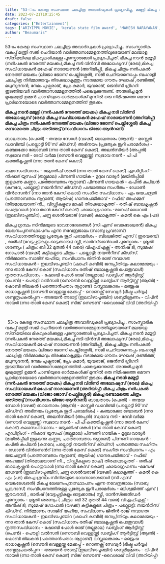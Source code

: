 ```yaml
---
title: "53-ാം കേരള സംസ്ഥാന ചലച്ചിത്ര അവാര്‍ഡുകൾ പ്രഖ്യാപിച്ചു, മമ്മൂട്ടി മികച്ച നടൻ, വിൻസി അലോഷ്യസ്  മികച്ച നടി, സംവിധായകന്‍ മഹേഷ് നാരായണന്‍, മികച്ച ചിത്രം 'നന്‍പകല്‍ നേരത്ത് മയക്കം'"
date: 2023-07-21T10:25:45
draft: false
categories: ["Entertainment"]
tags: ['ARIYIPPU MOVIE', 'kerala state film award', 'MAHESH NARAYANAN', 'mammootty', 'Nanpakal Nerathu Mayakkam', 'Vincy Aloshious']
author: "Beaumaris"
---
```


53-ാം കേരള സംസ്ഥാന ചലച്ചിത്ര അവാര്‍ഡുകൾ പ്രഖ്യാപിച്ചു.. സാംസ്കാരിക വകുപ്പ് മന്ത്രി സജി ചെറിയാന്‍ വാര്‍ത്താസമ്മേളനത്തിലൂടെയാണ് മലയാള സിനിമയിലെ മികവുകള്‍ക്കുള്ള പുരസ്കാരങ്ങള്‍ പ്രഖ്യാപിച്ചത്. മികച്ച നടന്‍ മമ്മൂട്ടി (നന്‍പകല്‍ നേരത്ത് മയക്കം),മികച്ച നടി വിന്‍സി അലോഷ്യസ് (രേഖ),മികച്ച സംവിധായകന്‍ മഹേഷ് നാരായണന്‍ (അറിയിപ്പ്), മികച്ച ചിത്രം നന്‍പകല്‍ നേരത്ത് മയക്കം (ലിജോ ജോസ് പെല്ലിശ്ശേരി), സജി ചെറിയാനൊപ്പം ബംഗാളി ചലച്ചിത്ര നിർമ്മാതാവും തിരക്കഥാകൃത്തും നടനുമായ ഗൗതം ഘോഷ് ,രഞ്ജിത്ത്, മധുസൂദനന്‍, നേമം പുഷ്പരാജ്, പ്രേം കുമാര്‍, യുവരാജ്, ജെന്‍സി ഗ്രിഗറി തുടങ്ങിയവര്‍ വാര്‍ത്താസമ്മേളനത്തില്‍ പങ്കെടുക്കുന്നുണ്ട്. അന്തരിച്ച മുന്‍ മുഖ്യമന്ത്രി ഉമ്മന്‍ ചാണ്ടിയുടെ ഓര്‍മ്മകള്‍ക്ക് മുന്നില്‍ ഒരു നിമിഷത്തെ മൌന പ്രാര്‍ഥനയോടെ വാര്‍ത്താസമ്മേളനത്തിന് തുടക്കം

<strong>മികച്ച നടന്‍ മമ്മൂട്ടി (നന്‍പകല്‍ നേരത്ത് മയക്കം)</strong>
<strong>മികച്ച നടി വിന്‍സി അലോഷ്യസ് (രേഖ)</strong>
<strong>മികച്ച സംവിധായകന്‍ മഹേഷ് നാരായണന്‍ (അറിയിപ്പ്)</strong>
<strong>മികച്ച ചിത്രം നന്‍പകല്‍ നേരത്ത് മയക്കം (ലിജോ ജോസ് പെല്ലിശ്ശേരി)</strong>
<strong>മികച്ച രണ്ടാമത്തെ ചിത്രം അടിത്തട്ട് (സംവിധാനം ജിജോ ആന്‍റണി)</strong>

ബാലതാരം (പെൺ) - തന്മയ സോൾ (വഴക്ക്)
ബാലതാരം (ആൺ) - മാസ്റ്റർ ഡാവിഞ്ചി (പല്ലൊട്ടി 90'സ് കിഡ്സ്)
അഭിനയം (പ്രത്യേക ജൂറി പരാമര്‍ശം) - കുഞ്ചാക്കോ ബോബന്‍ (ന്നാ താന്‍ കേസ് കൊട്), അലന്‍സിയര്‍ (അപ്പന്‍)
സ്വഭാവ നടി - ദേവി വര്‍മ്മ (സൌദി വെള്ളയ്ക്ക)
സ്വഭാവ നടന്‍ - പി പി കുഞ്ഞികൃഷ്ണന്‍ (ന്നാ താന്‍ കേസ് കൊട്)

കലാസംവിധാനം - ജ്യോതിഷ് ശങ്കര്‍ (ന്നാ താന്‍ കേസ് കൊട്)
എഡിറ്റിംഗ് - നിഷാദ് യൂസഫ് (തല്ലുമാല)
പിന്നണി ഗായിക - മൃദുല വാര്യര്‍ (മയില്‍പ്പീലി ഇളകുന്നു കണ്ണാ, പത്തൊമ്പതാം നൂറ്റാണ്ട്)
പിന്നണി ഗായകന്‍ - കപില്‍ കപിലന്‍ (കനവേ, പല്ലൊട്ടി നയന്‍റീസ് കിഡ്സ്)
പശ്ചാത്തല സംഗീതം - ഡോണ്‍ വിന്‍സെന്‍റ് (ന്നാ താന്‍ കേസ് കൊട്)
സംഗീത സംവിധാനം - എം ജയചന്ദ്രന്‍ (പത്തൊമ്പതാം നൂറ്റാണ്ട്, ആയിഷ)
ഗാനരചയിതാവ് - റഫീഖ് അഹമ്മദ് (തിരമാലയാണ് നീ.., വിഡ്ഢികളുടെ മാഷ്)
തിരക്കഥാകൃത്ത് - രതീഷ് ബാലകൃഷ്ണൻ പൊതുവാൾ (ന്നാ താൻ കേസ് കൊട്)
ഛായാഗ്രഹണം -മനേഷ് മാധവൻ (ഇലവീഴാപ്പൂഞ്ചിറ), ചന്ദ്രു ശെൽവരാജ് (വഴക്ക്)
കഥാകൃത്ത് - കമല്‍ കെ എം (പട)

മികച്ച ഗ്രന്ഥം സിനിമയുടെ ഭാവനാദേശങ്ങള്‍ (സി എസ് വെങ്കടേശ്വരന്‍)
മികച്ച ലേഖനംപുനഃസ്ഥാപനം എന്ന നവേന്ദ്രജാലം (സാബു പ്രവദാസ്)
സംവിധാനത്തിനുള്ള പ്രത്യേക ജൂറി പരാമര്‍ശം - ബിശ്വജിത്ത് എസ് ( ഇരവരമ്പ്) , രാരിഷ് (വേട്ടപ്പട്ടികളും ഓട്ടക്കാരും)
സ്ത്രീ, ട്രാന്‍സ്ജെന്‍ഡര്‍ പുരസ്കാരം - ശ്രുതി ശരണ്യം ( ചിത്രം: ബി 32 മുതല്‍ 44 വരെ)
വിഎഫ്എക്സ് - അനീഷ് ടി, സുമേഷ് ഗോപാല്‍ (വഴക്ക്)
കുട്ടികളുടെ ചിത്രം - പല്ലൊട്ടി: നയന്‍റീസ് കിഡ്സ്. നിര്‍മ്മാണം സാജിദ് യഹിയ, സംവിധാനം ജിതിന്‍ രാജ്
നവാഗത സംവിധായകന്‍ - ഇലവീഴാപൂഞ്ചിറ (ഷാഹി കബീര്‍)
ജനപ്രീതിയും കലാമേന്മയും - ന്നാ താന്‍ കേസ് കൊട് (സംവിധാനം രതീഷ് ബാലകൃഷ്ണന്‍ പൊതുവാള്‍)
നൃത്തസംവിധാനം - ഷോബി പോള്‍ രാജ് (തല്ലുമാല)
ഡബ്ബിംഗ് ആര്‍ട്ടിസ്റ്റ് (പെണ്‍) - പൌളി വല്‍സന്‍ (സൌബി വെള്ളയ്ക്ക)
ഡബ്ബിംഗ് ആര്‍ട്ടിസ്റ്റ് (ആണ്‍) - ഷോബി തിലകന്‍ (പത്തൊന്‍പതാം നൂറ്റാണ്ട്)
വസ്ത്രാലങ്കാരം - മഞ്ജുഷ രാധാകൃഷ്ണന്‍ (സൌദി വെള്ളയ്ക്ക
മേക്കപ്പ് - റൊണക്സ് സേവ്യര്‍ (ഭീഷ്മ പര്‍വ്വം)
ശബ്ദരൂപകല്‍പ്പന - അജയന്‍ അടാട്ട് (ഇലവീഴാപൂഞ്ചിറ)
ശബ്ദമിശ്രണം - വിപിന്‍ നായര്‍ (ന്നാ താന്‍ കേസ് കൊട്)
സിങ്ക് സൌണ്ട് -വൈശാഖ് വിവി (അറിയിപ്പ്)

&nbsp;

&nbsp;
53-ാം കേരള സംസ്ഥാന ചലച്ചിത്ര അവാര്‍ഡുകൾ പ്രഖ്യാപിച്ചു.. സാംസ്കാരിക വകുപ്പ് മന്ത്രി സജി ചെറിയാന്‍ വാര്‍ത്താസമ്മേളനത്തിലൂടെയാണ് മലയാള സിനിമയിലെ മികവുകള്‍ക്കുള്ള പുരസ്കാരങ്ങള്‍ പ്രഖ്യാപിച്ചത്. മികച്ച നടന്‍ മമ്മൂട്ടി (നന്‍പകല്‍ നേരത്ത് മയക്കം),മികച്ച നടി വിന്‍സി അലോഷ്യസ് (രേഖ),മികച്ച സംവിധായകന്‍ മഹേഷ് നാരായണന്‍ (അറിയിപ്പ്), മികച്ച ചിത്രം നന്‍പകല്‍ നേരത്ത് മയക്കം (ലിജോ ജോസ് പെല്ലിശ്ശേരി), സജി ചെറിയാനൊപ്പം ബംഗാളി ചലച്ചിത്ര നിർമ്മാതാവും തിരക്കഥാകൃത്തും നടനുമായ ഗൗതം ഘോഷ് ,രഞ്ജിത്ത്, മധുസൂദനന്‍, നേമം പുഷ്പരാജ്, പ്രേം കുമാര്‍, യുവരാജ്, ജെന്‍സി ഗ്രിഗറി തുടങ്ങിയവര്‍ വാര്‍ത്താസമ്മേളനത്തില്‍ പങ്കെടുക്കുന്നുണ്ട്. അന്തരിച്ച മുന്‍ മുഖ്യമന്ത്രി ഉമ്മന്‍ ചാണ്ടിയുടെ ഓര്‍മ്മകള്‍ക്ക് മുന്നില്‍ ഒരു നിമിഷത്തെ മൌന പ്രാര്‍ഥനയോടെ വാര്‍ത്താസമ്മേളനത്തിന് തുടക്കം **മികച്ച നടന്‍ മമ്മൂട്ടി (നന്‍പകല്‍ നേരത്ത് മയക്കം)** **മികച്ച നടി വിന്‍സി അലോഷ്യസ് (രേഖ)** **മികച്ച സംവിധായകന്‍ മഹേഷ് നാരായണന്‍ (അറിയിപ്പ്)** **മികച്ച ചിത്രം നന്‍പകല്‍ നേരത്ത് മയക്കം (ലിജോ ജോസ് പെല്ലിശ്ശേരി)** **മികച്ച രണ്ടാമത്തെ ചിത്രം അടിത്തട്ട് (സംവിധാനം ജിജോ ആന്‍റണി)** ബാലതാരം (പെൺ) - തന്മയ സോൾ (വഴക്ക്) ബാലതാരം (ആൺ) - മാസ്റ്റർ ഡാവിഞ്ചി (പല്ലൊട്ടി 90'സ് കിഡ്സ്) അഭിനയം (പ്രത്യേക ജൂറി പരാമര്‍ശം) - കുഞ്ചാക്കോ ബോബന്‍ (ന്നാ താന്‍ കേസ് കൊട്), അലന്‍സിയര്‍ (അപ്പന്‍) സ്വഭാവ നടി - ദേവി വര്‍മ്മ (സൌദി വെള്ളയ്ക്ക) സ്വഭാവ നടന്‍ - പി പി കുഞ്ഞികൃഷ്ണന്‍ (ന്നാ താന്‍ കേസ് കൊട്) കലാസംവിധാനം - ജ്യോതിഷ് ശങ്കര്‍ (ന്നാ താന്‍ കേസ് കൊട്) എഡിറ്റിംഗ് - നിഷാദ് യൂസഫ് (തല്ലുമാല) പിന്നണി ഗായിക - മൃദുല വാര്യര്‍ (മയില്‍പ്പീലി ഇളകുന്നു കണ്ണാ, പത്തൊമ്പതാം നൂറ്റാണ്ട്) പിന്നണി ഗായകന്‍ - കപില്‍ കപിലന്‍ (കനവേ, പല്ലൊട്ടി നയന്‍റീസ് കിഡ്സ്) പശ്ചാത്തല സംഗീതം - ഡോണ്‍ വിന്‍സെന്‍റ് (ന്നാ താന്‍ കേസ് കൊട്) സംഗീത സംവിധാനം - എം ജയചന്ദ്രന്‍ (പത്തൊമ്പതാം നൂറ്റാണ്ട്, ആയിഷ) ഗാനരചയിതാവ് - റഫീഖ് അഹമ്മദ് (തിരമാലയാണ് നീ.., വിഡ്ഢികളുടെ മാഷ്) തിരക്കഥാകൃത്ത് - രതീഷ് ബാലകൃഷ്ണൻ പൊതുവാൾ (ന്നാ താൻ കേസ് കൊട്) ഛായാഗ്രഹണം -മനേഷ് മാധവൻ (ഇലവീഴാപ്പൂഞ്ചിറ), ചന്ദ്രു ശെൽവരാജ് (വഴക്ക്) കഥാകൃത്ത് - കമല്‍ കെ എം (പട) മികച്ച ഗ്രന്ഥം സിനിമയുടെ ഭാവനാദേശങ്ങള്‍ (സി എസ് വെങ്കടേശ്വരന്‍) മികച്ച ലേഖനംപുനഃസ്ഥാപനം എന്ന നവേന്ദ്രജാലം (സാബു പ്രവദാസ്) സംവിധാനത്തിനുള്ള പ്രത്യേക ജൂറി പരാമര്‍ശം - ബിശ്വജിത്ത് എസ് ( ഇരവരമ്പ്) , രാരിഷ് (വേട്ടപ്പട്ടികളും ഓട്ടക്കാരും) സ്ത്രീ, ട്രാന്‍സ്ജെന്‍ഡര്‍ പുരസ്കാരം - ശ്രുതി ശരണ്യം ( ചിത്രം: ബി 32 മുതല്‍ 44 വരെ) വിഎഫ്എക്സ് - അനീഷ് ടി, സുമേഷ് ഗോപാല്‍ (വഴക്ക്) കുട്ടികളുടെ ചിത്രം - പല്ലൊട്ടി: നയന്‍റീസ് കിഡ്സ്. നിര്‍മ്മാണം സാജിദ് യഹിയ, സംവിധാനം ജിതിന്‍ രാജ് നവാഗത സംവിധായകന്‍ - ഇലവീഴാപൂഞ്ചിറ (ഷാഹി കബീര്‍) ജനപ്രീതിയും കലാമേന്മയും - ന്നാ താന്‍ കേസ് കൊട് (സംവിധാനം രതീഷ് ബാലകൃഷ്ണന്‍ പൊതുവാള്‍) നൃത്തസംവിധാനം - ഷോബി പോള്‍ രാജ് (തല്ലുമാല) ഡബ്ബിംഗ് ആര്‍ട്ടിസ്റ്റ് (പെണ്‍) - പൌളി വല്‍സന്‍ (സൌബി വെള്ളയ്ക്ക) ഡബ്ബിംഗ് ആര്‍ട്ടിസ്റ്റ് (ആണ്‍) - ഷോബി തിലകന്‍ (പത്തൊന്‍പതാം നൂറ്റാണ്ട്) വസ്ത്രാലങ്കാരം - മഞ്ജുഷ രാധാകൃഷ്ണന്‍ (സൌദി വെള്ളയ്ക്ക മേക്കപ്പ് - റൊണക്സ് സേവ്യര്‍ (ഭീഷ്മ പര്‍വ്വം) ശബ്ദരൂപകല്‍പ്പന - അജയന്‍ അടാട്ട് (ഇലവീഴാപൂഞ്ചിറ) ശബ്ദമിശ്രണം - വിപിന്‍ നായര്‍ (ന്നാ താന്‍ കേസ് കൊട്) സിങ്ക് സൌണ്ട് -വൈശാഖ് വിവി (അറിയിപ്പ്) 

